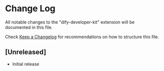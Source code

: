 # Change Log

All notable changes to the "dify-developer-kit" extension will be documented in this file.

Check [Keep a Changelog](http://keepachangelog.com/) for recommendations on how to structure this file.

## [Unreleased]

- Initial release